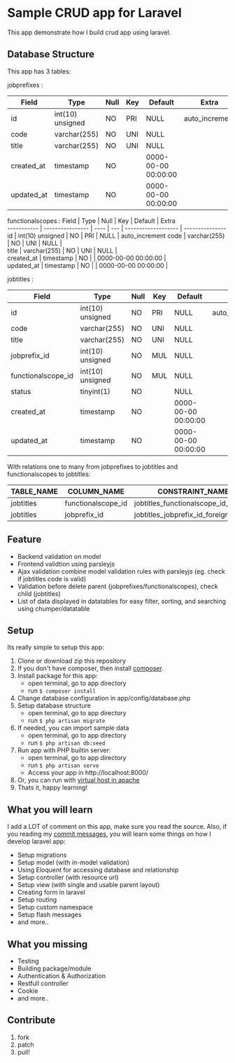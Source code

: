 Sample CRUD app for Laravel
===========================
This app demonstrate how I build crud app using laravel. 


## Database Structure
This app has 3 tables:

jobprefixes :

 Field      | Type             | Null | Key | Default             | Extra          
----------- | ---------------- | ---- | --- | ------------------- | ---------------
 id         | int(10) unsigned | NO   | PRI | NULL                | auto_increment 
 code       | varchar(255)     | NO   | UNI | NULL                |                
 title      | varchar(255)     | NO   | UNI | NULL                |                
 created_at | timestamp        | NO   |     | 0000-00-00 00:00:00 |               
 updated_at | timestamp        | NO   |     | 0000-00-00 00:00:00 |                


functionalscopes :
 Field      | Type             | Null | Key | Default             | Extra          
----------- | ---------------- | ---- | --- | ------------------- | ---------------
 id         | int(10) unsigned | NO   | PRI | NULL                | auto_increment 
 code       | varchar(255)     | NO   | UNI | NULL                |                
 title      | varchar(255)     | NO   | UNI | NULL                |                
 created_at | timestamp        | NO   |     | 0000-00-00 00:00:00 |                
 updated_at | timestamp        | NO   |     | 0000-00-00 00:00:00 |               


jobtitles :

 Field              | Type             | Null | Key | Default             | Extra          
------------------- | ---------------- | ---- | --- | ------------------- | ---------------
 id                 | int(10) unsigned | NO   | PRI | NULL                | auto_increment 
 code               | varchar(255)     | NO   | UNI | NULL                |                
 title              | varchar(255)     | NO   | UNI | NULL                |                
 jobprefix_id       | int(10) unsigned | NO   | MUL | NULL                |                
 functionalscope_id | int(10) unsigned | NO   | MUL | NULL                |                
 status             | tinyint(1)       | NO   |     | NULL                |               
 created_at         | timestamp        | NO   |     | 0000-00-00 00:00:00 |                
 updated_at         | timestamp        | NO   |     | 0000-00-00 00:00:00 |                


With relations one to many from jobprefixes to jobtitles and functionalscopes to jobtitles:

 TABLE_NAME | COLUMN_NAME        | CONSTRAINT_NAME                      | REFERENCED_TABLE_NAME | REFERENCED_COLUMN_NAME
----------- | ------------------ | ------------------------------------ | --------------------- | -----------------------
 jobtitles  | functionalscope_id | jobtitles_functionalscope_id_foreign | functionalscopes      | id                     
 jobtitles  | jobprefix_id       | jobtitles_jobprefix_id_foreign       | jobprefixes           | id                     


## Feature
- Backend validation on model
- Frontend validtion using parsleyjs
- Ajax validation combine model validation rules with parsleyjs (eg. check if jobtitles code is valid)
- Validation before delete parent (jobprefixes/functionalscopes), check child (jobtitles)
- List of data displayed in datatables for easy filter, sorting, and searching using chumper/datatable
 

## Setup
Its really simple to setup this app:
1. Clone or download zip this repository
2. If you don't have composer, then install [composer](http://getcomposer.org).
3. Install package for this app:
   - open terminal, go to app directory
   - run `$ composer install`
4. Change database configuration in app/config/database.php
5. Setup database structure
   - open terminal, go to app directory
   - run `$ php artisan migrate`
6. If needed, you can import sample data
   - open terminal, go to app directory
   - run `$ php artisan db:seed`
7. Run app with PHP builtin server:
   - open terminal, go to app directory
   - run `$ php artisan serve`
   - Access your app in http://localhost:8000/
8. Or, you can run with [virtual host in apache](http://sawmac.com/xampp/virtualhosts/)
9. Thats it, happy learning!


## What you will learn
I add a LOT of comment on this app, make sure you read the source. Also, if you reading my [commit messages](https://github.com/rahmatawaludin/human-capital/commits/master), you will learn some things on how I develop laravel app:
- Setup migrations
- Setup model (with in-model validation)
- Using Eloquent for accessing database and relationship
- Setup controller (with resource url)
- Setup view (with single and usable parent layout)
- Creating form in laravel
- Setup routing
- Setup custom namespace
- Setup flash messages
- and more..

## What you missing
- Testing
- Building package/module
- Authentication & Authorization
- Restfull controller
- Cookie
- and more..

## Contribute
1. fork
2. patch
3. pull!
